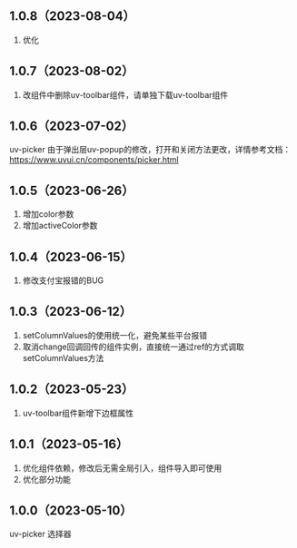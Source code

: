 ## 1.0.8（2023-08-04）
1. 优化
## 1.0.7（2023-08-02）
1. 改组件中删除uv-toolbar组件，请单独下载uv-toolbar组件
## 1.0.6（2023-07-02）
uv-picker  由于弹出层uv-popup的修改，打开和关闭方法更改，详情参考文档：https://www.uvui.cn/components/picker.html
## 1.0.5（2023-06-26）
1. 增加color参数
2. 增加activeColor参数
## 1.0.4（2023-06-15）
1. 修改支付宝报错的BUG
## 1.0.3（2023-06-12）
1. setColumnValues的使用统一化，避免某些平台报错
2. 取消change回调回传的组件实例，直接统一通过ref的方式调取setColumnValues方法
## 1.0.2（2023-05-23）
1. uv-toolbar组件新增下边框属性 
## 1.0.1（2023-05-16）
1. 优化组件依赖，修改后无需全局引入，组件导入即可使用
2. 优化部分功能
## 1.0.0（2023-05-10）
uv-picker 选择器
